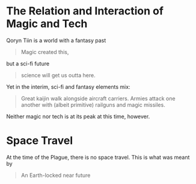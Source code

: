 # The Relation and Interaction of Magic and Tech

Qoryn Tiin is a world with a fantasy past
>Magic created this,

but a sci-fi future

>science will get us outta here.

Yet in the interim, sci-fi and fantasy elements mix:
> Great kaijin walk alongside aircraft carriers. Armies attack one another with (albeit primitive) railguns and magic missiles.

Neither magic nor tech is at its peak at this time, however.

# Space Travel

 At the time of the Plague, there is no space travel. This is what was meant by
> An Earth-locked near future
